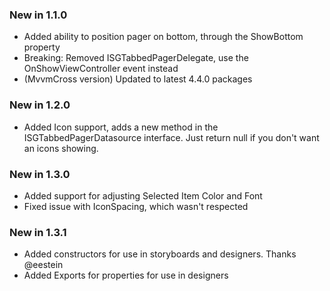 ### New in 1.1.0
- Added ability to position pager on bottom, through the ShowBottom property
- Breaking: Removed ISGTabbedPagerDelegate, use the OnShowViewController event instead
- (MvvmCross version) Updated to latest 4.4.0 packages 

### New in 1.2.0
- Added Icon support, adds a new method in the ISGTabbedPagerDatasource interface. Just return null if you don't want an icons showing.

### New in 1.3.0
- Added support for adjusting Selected Item Color and Font
- Fixed issue with IconSpacing, which wasn't respected 

### New in 1.3.1
- Added constructors for use in storyboards and designers. Thanks @eestein
- Added Exports for properties for use in designers
